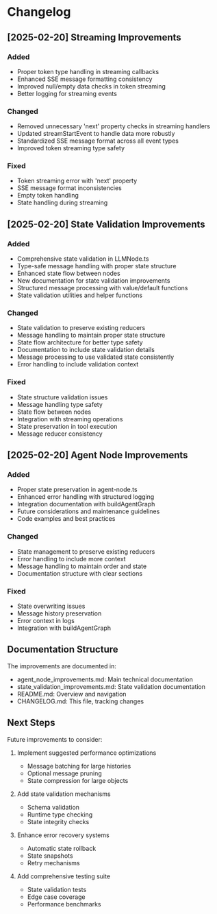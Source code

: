 # Changelog

## [2025-02-20] Streaming Improvements

### Added
- Proper token type handling in streaming callbacks
- Enhanced SSE message formatting consistency
- Improved null/empty data checks in token streaming
- Better logging for streaming events

### Changed
- Removed unnecessary 'next' property checks in streaming handlers
- Updated streamStartEvent to handle data more robustly
- Standardized SSE message format across all event types
- Improved token streaming type safety

### Fixed
- Token streaming error with 'next' property
- SSE message format inconsistencies
- Empty token handling
- State handling during streaming

## [2025-02-20] State Validation Improvements

### Added
- Comprehensive state validation in LLMNode.ts
- Type-safe message handling with proper state structure
- Enhanced state flow between nodes
- New documentation for state validation improvements
- Structured message processing with value/default functions
- State validation utilities and helper functions

### Changed
- State validation to preserve existing reducers
- Message handling to maintain proper state structure
- State flow architecture for better type safety
- Documentation to include state validation details
- Message processing to use validated state consistently
- Error handling to include validation context

### Fixed
- State structure validation issues
- Message handling type safety
- State flow between nodes
- Integration with streaming operations
- State preservation in tool execution
- Message reducer consistency

## [2025-02-20] Agent Node Improvements

### Added
- Proper state preservation in agent-node.ts
- Enhanced error handling with structured logging
- Integration documentation with buildAgentGraph
- Future considerations and maintenance guidelines
- Code examples and best practices

### Changed
- State management to preserve existing reducers
- Error handling to include more context
- Message handling to maintain order and state
- Documentation structure with clear sections

### Fixed
- State overwriting issues
- Message history preservation
- Error context in logs
- Integration with buildAgentGraph

## Documentation Structure

The improvements are documented in:
- agent_node_improvements.md: Main technical documentation
- state_validation_improvements.md: State validation documentation
- README.md: Overview and navigation
- CHANGELOG.md: This file, tracking changes

## Next Steps

Future improvements to consider:
1. Implement suggested performance optimizations
   - Message batching for large histories
   - Optional message pruning
   - State compression for large objects

2. Add state validation mechanisms
   - Schema validation
   - Runtime type checking
   - State integrity checks

3. Enhance error recovery systems
   - Automatic state rollback
   - State snapshots
   - Retry mechanisms

4. Add comprehensive testing suite
   - State validation tests
   - Edge case coverage
   - Performance benchmarks
